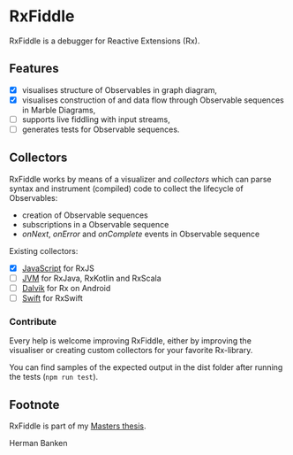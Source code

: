 # RxFiddle

RxFiddle is a debugger for Reactive Extensions (Rx). 

## Features
- [x] visualises structure of Observables in graph diagram,
- [x] visualises construction of and data flow through Observable sequences in Marble Diagrams,
- [ ] supports live fiddling with input streams,
- [ ] generates tests for Observable sequences.

## Collectors
RxFiddle works by means of a visualizer and *collectors* which can parse
syntax and instrument (compiled) code to collect the lifecycle of Observables:

- creation of Observable sequences
- subscriptions in a Observable sequence
- *onNext*, *onError* and *onComplete* events in Observable sequence

Existing collectors:

- [x] [JavaScript](rxfiddle-js-collector) for RxJS
- [ ] [JVM](rxfiddle-jvm-collector) for RxJava, RxKotlin and RxScala
- [ ] [Dalvik](rxfiddle-android-collector) for Rx on Android
- [ ] [Swift](rxfiddle-swift-collector) for RxSwift

### Contribute
Every help is welcome improving RxFiddle, either by improving the visualiser or
creating custom collectors for your favorite Rx-library. 

You can find samples of the expected output in the dist folder after running the tests (`npm run test`).

## Footnote
RxFiddle is part of my [Masters thesis](doc).

Herman Banken